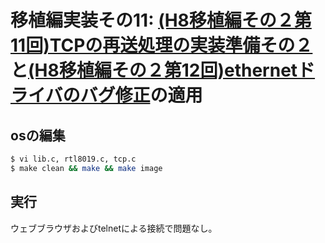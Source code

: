 # 移植編実装その11: [(H8移植編その２第11回)TCPの再送処理の実装準備その２](http://kozos.jp/kozos/h8_2_11.html)と[(H8移植編その２第12回)ethernetドライバのバグ修正](http://kozos.jp/kozos/h8_2_12.html)の適用

## osの編集

```bash
$ vi lib.c, rtl8019.c, tcp.c
$ make clean && make && make image
```

## 実行

ウェブブラウザおよびtelnetによる接続で問題なし。
